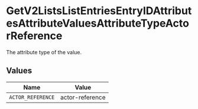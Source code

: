# GetV2ListsListEntriesEntryIDAttributesAttributeValuesAttributeTypeActorReference

The attribute type of the value.


## Values

| Name              | Value             |
| ----------------- | ----------------- |
| `ACTOR_REFERENCE` | actor-reference   |